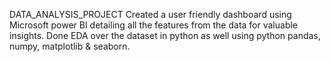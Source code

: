 DATA_ANALYSIS_PROJECT
Created a user friendly dashboard using Microsoft power BI detailing all the features from the data for valuable insights.
Done EDA over the dataset in python as well using python pandas, numpy, matplotlib & seaborn.
